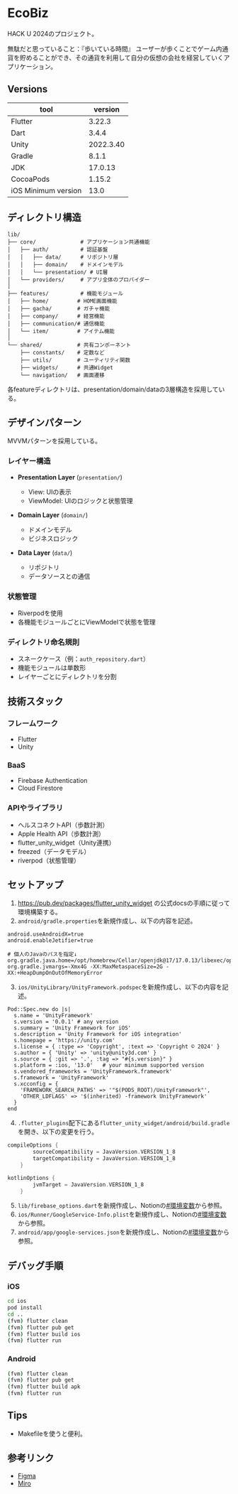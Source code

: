 # EcoBiz
HACK U 2024のプロジェクト。

無駄だと思っていること：『歩いている時間』
ユーザーが歩くことでゲーム内通貨を貯めることができ、その通貨を利用して自分の仮想の会社を経営していくアプリケーション。

## Versions
| tool | version |
| -- | -- |
| Flutter | 3.22.3 |
| Dart | 3.4.4 |
| Unity | 2022.3.40 |
| Gradle | 8.1.1 |
| JDK | 17.0.13 |
| CocoaPods | 1.15.2 |
| iOS Minimum version | 13.0 |

## ディレクトリ構造
```
lib/
├── core/              # アプリケーション共通機能
│   ├── auth/          # 認証基盤
│   │   ├── data/      # リポジトリ層
│   │   ├── domain/    # ドメインモデル
│   │   └── presentation/ # UI層
│   └── providers/     # アプリ全体のプロバイダー
│
├── features/          # 機能モジュール
│   ├── home/         # HOME画面機能
│   ├── gacha/        # ガチャ機能
│   ├── company/      # 経営機能
│   ├── communication/# 通信機能
│   └── item/         # アイテム機能
│
└── shared/           # 共有コンポーネント
    ├── constants/    # 定数など
    ├── utils/        # ユーティリティ関数
    ├── widgets/      # 共通Widget
    └── navigation/   # 画面遷移
```

各featureディレクトリは、presentation/domain/dataの3層構造を採用している。

## デザインパターン
MVVMパターンを採用している。

### レイヤー構造
- **Presentation Layer** (`presentation/`)
  - View: UIの表示
  - ViewModel: UIのロジックと状態管理

- **Domain Layer** (`domain/`)
  - ドメインモデル
  - ビジネスロジック

- **Data Layer** (`data/`)
  - リポジトリ
  - データソースとの通信

### 状態管理
- Riverpodを使用
- 各機能モジュールごとにViewModelで状態を管理

### ディレクトリ命名規則
- スネークケース（例：`auth_repository.dart`）
- 機能モジュールは単数形
- レイヤーごとにディレクトリを分割

## 技術スタック
### フレームワーク
- Flutter
- Unity
### BaaS
- Firebase Authentication
- Cloud Firestore

### APIやライブラリ
- ヘルスコネクトAPI（歩数計測）
- Apple Health API（歩数計測）
- flutter_unity_widget（Unity連携）
- freezed（データモデル）
- riverpod（状態管理）

## セットアップ
1. https://pub.dev/packages/flutter_unity_widget の公式docsの手順に従って環境構築する。
2. `android/gradle.properties`を新規作成し、以下の内容を記述。
```gradle.properties
android.useAndroidX=true
android.enableJetifier=true

# 個人のJavaのパスを指定↓
org.gradle.java.home=/opt/homebrew/Cellar/openjdk@17/17.0.13/libexec/openjdk.jdk/Contents/Home
org.gradle.jvmargs=-Xmx4G -XX:MaxMetaspaceSize=2G -XX:+HeapDumpOnOutOfMemoryError
```
3. `ios/UnityLibrary/UnityFramework.podspec`を新規作成し、以下の内容を記述。
```UnityFramework.podspec
Pod::Spec.new do |s|
  s.name = 'UnityFramework'
  s.version = '0.0.1' # any version
  s.summary = 'Unity Framework for iOS'
  s.description = 'Unity Framework for iOS integration'
  s.homepage = 'https://unity.com'
  s.license = { :type => 'Copyright', :text => 'Copyright © 2024' }
  s.author = { 'Unity' => 'unity@unity3d.com' }
  s.source = { :git => '.', :tag => "#{s.version}" }
  s.platform = :ios, '13.0'   # your minimum supported version
  s.vendored_frameworks = 'UnityFramework.framework'
  s.framework = 'UnityFramework'
  s.xcconfig = {
    'FRAMEWORK_SEARCH_PATHS' => '"$(PODS_ROOT)/UnityFramework"',
    'OTHER_LDFLAGS' => '$(inherited) -framework UnityFramework'
  }
end
```
4. `.flutter_plugins`配下にある`flutter_unity_widget/android/build.gradle`を開き、以下の変更を行う。
```build.gradle
compileOptions {
        sourceCompatibility = JavaVersion.VERSION_1_8
        targetCompatibility = JavaVersion.VERSION_1_8
    }

kotlinOptions {
        jvmTarget = JavaVersion.VERSION_1_8
    }
```
5. `lib/firebase_options.dart`を新規作成し、Notionの[#環境変数](https://www.notion.so/14a15180284f802fb3b5c5e16d5eb783?pvs=4)から参照。
6. `ios/Runner/GoogleService-Info.plist`を新規作成し、Notionの[#環境変数](https://www.notion.so/14a15180284f802fb3b5c5e16d5eb783?pvs=4)から参照。
7. `android/app/google-services.json`を新規作成し、Notionの[#環境変数](https://www.notion.so/14a15180284f802fb3b5c5e16d5eb783?pvs=4)から参照。

## デバッグ手順
### iOS
```bash
cd ios
pod install
cd ..
(fvm) flutter clean
(fvm) flutter pub get
(fvm) flutter build ios
(fvm) flutter run
```
### Android
```bash
(fvm) flutter clean
(fvm) flutter pub get
(fvm) flutter build apk
(fvm) flutter run
```

## Tips
- Makefileを使うと便利。

## 参考リンク
- [Figma](https://www.figma.com/design/7bmruFMTucvrdtZbTUK9uk/UI%E8%A8%AD%E8%A8%88?node-id=0-1&t=ip9rzQ75xjwzcnW6-1)
- [Miro](https://miro.com/app/board/uXjVLGGoy8c=/?share_link_id=227586627554)
